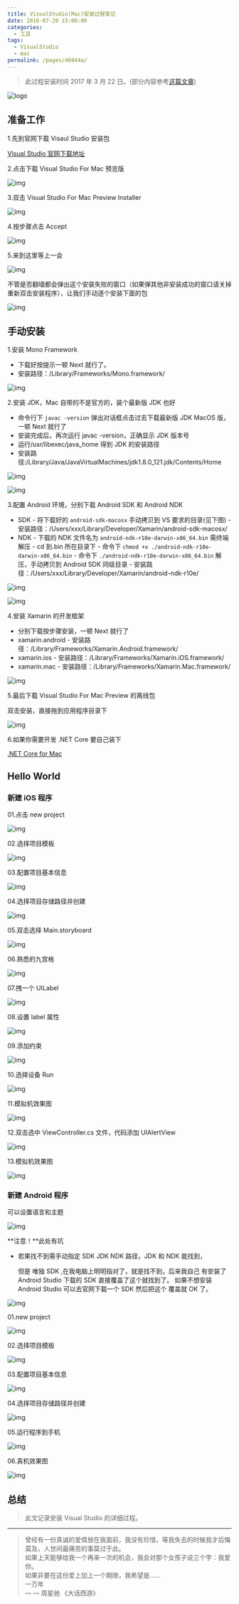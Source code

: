 ```yaml
---
title: VisualStudio(Mac)安装过程笔记
date: 2016-07-20 15:00:00
categories: 
  - 工具
tags: 
  - VisualStudio
  - mac
permalink: /pages/46944a/
---
```


> 此过程安装时间 2017 年 3 月 22 日。(部分内容参考[这篇文章](http://www.cnblogs.com/math/p/install-visualstudio-mac.h))

<!-- more -->

![logo](https://static.zhmbo.cn/img/20201031143029.png)

## 准备工作

1.先到官网下载 Visaul Studio 安装包

[Visual Studio 官网下载地址](https://www.visualstudio.com/vs/visual-studio-mac/)

2.点击下载 Visual Studio For Mac 预览版

![img](https://static.zhmbo.cn/img/1240-20200902165225023.png)

3.双击 Visual Studio For Mac Preview Installer

![img](https://static.zhmbo.cn/img/1240-20200902165237928.png)

4.按步骤点击 Accept

![img](https://static.zhmbo.cn/img/1240-20200902165546337.png)

5.来到这里等上一会

![img](https://static.zhmbo.cn/img/1240-20200902165553878.png)

不管是否翻墙都会弹出这个安装失败的窗口（如果弹其他非安装成功的窗口请关掉重新双击安装程序），让我们手动逐个安装下面的包

![img](https://static.zhmbo.cn/img/strip.gif)

## 手动安装

1.安装 Mono Framework

- 下载好按提示一顿 Next 就行了。
- 安装路径：/Library/Frameworks/Mono.framework/

![img](https://static.zhmbo.cn/img/1240-20200902165740687.png)

2.安装 JDK，Mac 自带的不是官方的，装个最新版 JDK 也好

- 命令行下 `javac -version` 弹出对话框点击过去下载最新版 JDK MacOS 版，一顿 Next 就行了
- 安装完成后，再次运行 javac -version，正确显示 JDK 版本号
- 运行/usr/libexec/java_home 得到 JDK 的安装路径
- 安装路径:/Library/Java/JavaVirtualMachines/jdk1.8.0_121.jdk/Contents/Home

![img](https://static.zhmbo.cn/img/1240-20200902165724240.png)

![img](https://static.zhmbo.cn/img/1240-20200902165734579.png)

3.配置 Android 环境，分别下载 Android SDK 和 Android NDK

- SDK - 将下载好的 `android-sdk-macosx` 手动拷贝到 VS 要求的目录(见下图) - 安装路径：/Users/xxx/Library/Developer/Xamarin/android-sdk-macosx/
- NDK - 下载的 NDK 文件名为 `android-ndk-r10e-darwin-x86_64.bin` 需终端解压 - cd 到.bin 所在目录下 - 命令下 `chmod +x ./android-ndk-r10e-darwin-x86_64.bin` - 命令下 `./android-ndk-r10e-darwin-x86_64.bin` 解压，手动拷贝到 Android SDK 同级目录 - 安装路径：/Users/xxx/Library/Developer/Xamarin/android-ndk-r10e/

![img](https://static.zhmbo.cn/img/1240-20200902165754546.png)

![img](https://static.zhmbo.cn/img/1240-20200902165804788.png)

4.安装 Xamarin 的开发框架

- 分别下载按步骤安装，一顿 Next 就行了
- xamarin.android - 安装路径：/Library/Frameworks/Xamarin.Android.framework/
- xamarin.ios - 安装路径：/Library/Frameworks/Xamarin.iOS.framework/
- xamarin.mac - 安装路径：/Library/Frameworks/Xamarin.Mac.framework/

![img](https://static.zhmbo.cn/img/1240-20200902165814779.png)

5.最后下载 Visual Studio For Mac Preview 的离线包

双击安装，直接拖到应用程序目录下

![img](https://static.zhmbo.cn/img/1240-20200902165826863.png)

6.如果你需要开发 .NET Core 要自己装下

[.NET Core for Mac](https://www.microsoft.com/net/core#macos)

## Hello World

### 新建 iOS 程序

01.点击 new project

![img](https://static.zhmbo.cn/img/1240-20200902165848275.png)

02.选择项目模板

![img](https://static.zhmbo.cn/img/1240-20200902165904024.png)

03.配置项目基本信息

![img](https://static.zhmbo.cn/img/1240-20200902165940855.png)

04.选择项目存储路径并创建

![img](https://static.zhmbo.cn/img/1240-20200902165956556.png)

05.双击选择 Main.storyboard

![img](https://static.zhmbo.cn/img/1240-20200902170025620.png)

06.熟悉的九宫格

![img](https://static.zhmbo.cn/img/1240-20200902170046214.png)

07.拽一个 UILabel

![img](https://static.zhmbo.cn/img/1240-20200902170120012.png)

08.设置 label 属性

![img](https://static.zhmbo.cn/img/1240-20200902170132888.png)

09.添加约束

![img](https://static.zhmbo.cn/img/1240-20200902170146767.png)

10.选择设备 Run

![img](https://static.zhmbo.cn/img/1240-20200902170201520.png)

11.模拟机效果图

![img](https://static.zhmbo.cn/img/1240-20200902170217118.png)

12.双击选中 ViewController.cs 文件，代码添加 UIAlertView  

![img](https://static.zhmbo.cn/img/1240-20200902170232913.png)

13.模拟机效果图

![img](https://static.zhmbo.cn/img/1240-20200902170245233.png)

### 新建 Android 程序

可以设置语言和主题

![img](https://static.zhmbo.cn/img/1240-20200902170256682.png)

**注意！**此处有坑

- 若果找不到需手动指定 SDK JDK NDK 路径，JDK 和 NDK 能找到，

  但是 唯独 SDK ,在我电脑上明明指对了，就是找不到，后来我自己
  有安装了 Android Studio 下载的 SDK 直接覆盖了这个就找到了。
  如果不想安装 Android Studio 可以去官网下载一个 SDK 然后把这个
  覆盖就 OK 了。
  

![img](https://static.zhmbo.cn/img/1240-20200902170312455.png)

01.new project

![img](https://static.zhmbo.cn/img/1240-20200902170332609.png)

02.选择项目模板

![img](https://static.zhmbo.cn/img/1240-20200902170345779.png)

03.配置项目基本信息

![img](https://static.zhmbo.cn/img/1240-20200902170358761.png)

04.选择项目存储路径并创建

![img](https://static.zhmbo.cn/img/1240-20200902170413220.png)

05.运行程序到手机

![img](https://static.zhmbo.cn/img/1240-20200902170425221.png)

06.真机效果图

![img](https://static.zhmbo.cn/img/android.png)

## 总结

> 此文记录安装 Visual Studio 的详细过程。

---

> 曾经有一份真诚的爱情放在我面前，我没有珍惜，等我失去的时候我才后悔莫及，人世间最痛苦的事莫过于此。<br/>
> 如果上天能够给我一个再来一次的机会，我会对那个女孩子说三个字：我爱你。<br/>
> 如果非要在这份爱上加上一个期限，我希望是……<br/>
> 一万年<br/>
> — — 周星驰 《大话西游》<br/>
